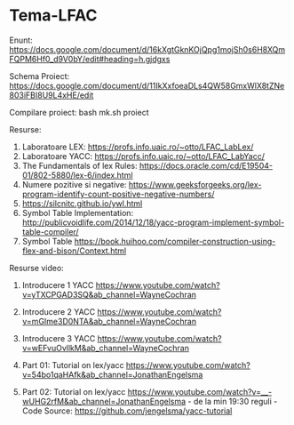 # Tema-LFAC
Enunt: https://docs.google.com/document/d/16kXgtGknKOjQpg1mojSh0s6H8XQmFQPM6Hf0_d9V0bY/edit#heading=h.gjdgxs

Schema Proiect: https://docs.google.com/document/d/11IkXxfoeaDLs4QW58GmxWlX8tZNe803iFBI8U9L4xHE/edit

Compilare proiect: 
bash mk.sh proiect


Resurse:

1) Laboratoare LEX: https://profs.info.uaic.ro/~otto/LFAC_LabLex/
2) Laboratoare YACC: https://profs.info.uaic.ro/~otto/LFAC_LabYacc/
3) The Fundamentals of lex Rules: https://docs.oracle.com/cd/E19504-01/802-5880/lex-6/index.html
4) Numere pozitive si negative: https://www.geeksforgeeks.org/lex-program-identify-count-positive-negative-numbers/
5) https://silcnitc.github.io/ywl.html
6) Symbol Table Implementation: http://publicvoidlife.com/2014/12/18/yacc-program-implement-symbol-table-compiler/
7) Symbol Table https://book.huihoo.com/compiler-construction-using-flex-and-bison/Context.html

Resurse video:
1) Introducere 1 YACC https://www.youtube.com/watch?v=yTXCPGAD3SQ&ab_channel=WayneCochran
2) Introducere 2 YACC https://www.youtube.com/watch?v=mGIme3D0NTA&ab_channel=WayneCochran
3) Introducere 3 YACC https://www.youtube.com/watch?v=wEFvuOvllkM&ab_channel=WayneCochran

4) Part 01: Tutorial on lex/yacc https://www.youtube.com/watch?v=54bo1qaHAfk&ab_channel=JonathanEngelsma
5) Part 02: Tutorial on lex/yacc https://www.youtube.com/watch?v=__-wUHG2rfM&ab_channel=JonathanEngelsma
            - de la min 19:30 reguli 
            - Code Source: https://github.com/jengelsma/yacc-tutorial

